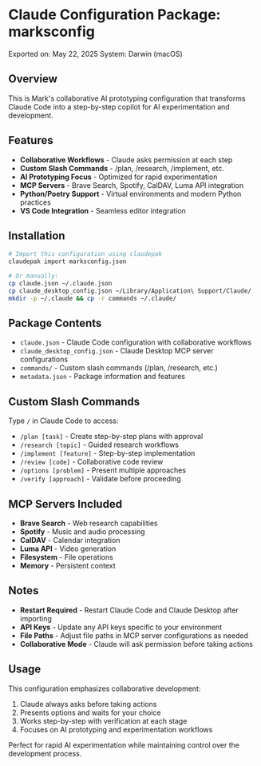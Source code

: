 # Claude Configuration Package: marksconfig

Exported on: May 22, 2025
System: Darwin (macOS)

## Overview

This is Mark's collaborative AI prototyping configuration that transforms Claude Code into a step-by-step copilot for AI experimentation and development.

## Features

- **Collaborative Workflows** - Claude asks permission at each step
- **Custom Slash Commands** - /plan, /research, /implement, etc.
- **AI Prototyping Focus** - Optimized for rapid experimentation
- **MCP Servers** - Brave Search, Spotify, CalDAV, Luma API integration
- **Python/Poetry Support** - Virtual environments and modern Python practices
- **VS Code Integration** - Seamless editor integration

## Installation

```bash
# Import this configuration using claudepak
claudepak import marksconfig.json

# Or manually:
cp claude.json ~/.claude.json
cp claude_desktop_config.json ~/Library/Application\ Support/Claude/
mkdir -p ~/.claude && cp -r commands ~/.claude/
```

## Package Contents

- `claude.json` - Claude Code configuration with collaborative workflows
- `claude_desktop_config.json` - Claude Desktop MCP server configurations  
- `commands/` - Custom slash commands (/plan, /research, etc.)
- `metadata.json` - Package information and features

## Custom Slash Commands

Type `/` in Claude Code to access:

- `/plan [task]` - Create step-by-step plans with approval
- `/research [topic]` - Guided research workflows
- `/implement [feature]` - Step-by-step implementation 
- `/review [code]` - Collaborative code review
- `/options [problem]` - Present multiple approaches
- `/verify [approach]` - Validate before proceeding

## MCP Servers Included

- **Brave Search** - Web research capabilities
- **Spotify** - Music and audio processing 
- **CalDAV** - Calendar integration
- **Luma API** - Video generation
- **Filesystem** - File operations
- **Memory** - Persistent context

## Notes

- **Restart Required** - Restart Claude Code and Claude Desktop after importing
- **API Keys** - Update any API keys specific to your environment
- **File Paths** - Adjust file paths in MCP server configurations as needed
- **Collaborative Mode** - Claude will ask permission before taking actions

## Usage

This configuration emphasizes collaborative development:

1. Claude always asks before taking actions
2. Presents options and waits for your choice
3. Works step-by-step with verification at each stage
4. Focuses on AI prototyping and experimentation workflows

Perfect for rapid AI experimentation while maintaining control over the development process.
